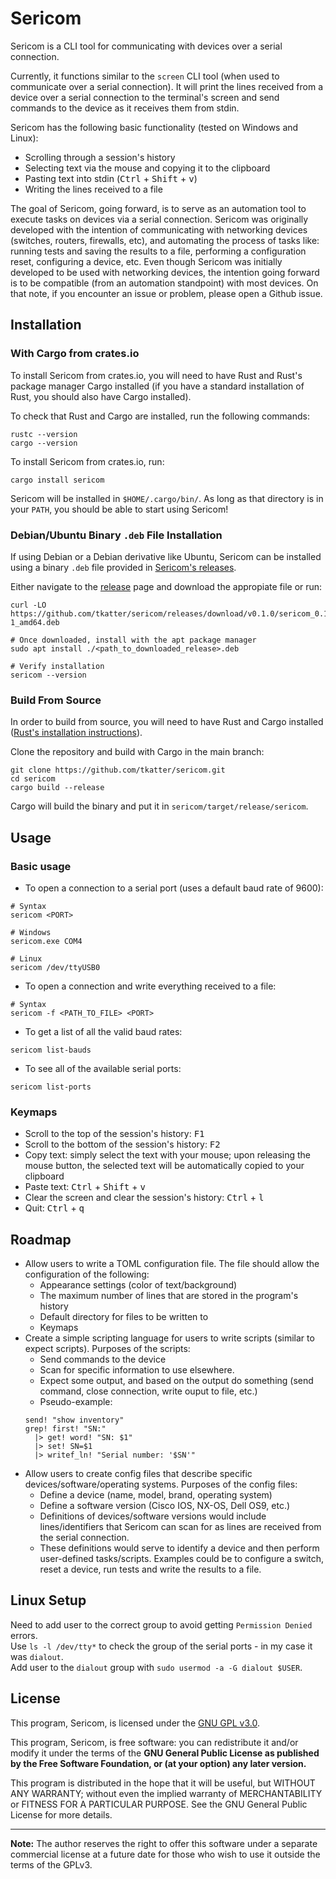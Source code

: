 # Sericom

Sericom is a CLI tool for communicating with devices over a serial connection.

Currently, it functions similar to the `screen` CLI tool (when used to communicate
over a serial connection). It will print the lines received from a device over a
serial connection to the terminal's screen and send commands to the device as it
receives them from stdin.

Sericom has the following basic functionality (tested on Windows and Linux):

- Scrolling through a session's history
- Selecting text via the mouse and copying it to the clipboard
- Pasting text into stdin (<kbd>Ctrl</kbd> + <kbd>Shift</kbd> + <kbd>v</kbd>)
- Writing the lines received to a file

The goal of Sericom, going forward, is to serve as an automation tool to execute
tasks on devices via a serial connection. Sericom was originally developed with the
intention of communicating with networking devices (switches, routers, firewalls, etc),
and automating the process of tasks like: running tests and saving the results to a file,
performing a configuration reset, configuring a device, etc. Even though Sericom was
initially developed to be used with networking devices, the intention going forward is to
be compatible (from an automation standpoint) with most devices. On that note, if you encounter
an issue or problem, please open a Github issue.

## Installation

### With Cargo from crates.io

To install Sericom from crates.io, you will need to have Rust and Rust's package
manager Cargo installed (if you have a standard installation of Rust, you should
also have Cargo installed).

To check that Rust and Cargo are installed, run the following commands:

```
rustc --version
cargo --version
```

To install Sericom from crates.io, run:

```
cargo install sericom
```

Sericom will be installed in `$HOME/.cargo/bin/`. As long as that directory is
in your `PATH`, you should be able to start using Sericom!

### Debian/Ubuntu Binary `.deb` File Installation

If using Debian or a Debian derivative like Ubuntu, Sericom can be installed
using a binary `.deb` file provided in [Sericom's releases](https://github.com/tkatter/sericom/releases/).

Either navigate to the [release](https://github.com/tkatter/sericom/releases/) page and download the appropiate file or run:

```
curl -LO https://github.com/tkatter/sericom/releases/download/v0.1.0/sericom_0.1.0-1_amd64.deb

# Once downloaded, install with the apt package manager
sudo apt install ./<path_to_downloaded_release>.deb

# Verify installation
sericom --version
```

### Build From Source

In order to build from source, you will need to have Rust and Cargo installed
([Rust's installation instructions](https://www.rust-lang.org/tools/install)).

Clone the repository and build with Cargo in the main branch:

```
git clone https://github.com/tkatter/sericom.git
cd sericom
cargo build --release
```

Cargo will build the binary and put it in `sericom/target/release/sericom`.

## Usage

### Basic usage

- To open a connection to a serial port (uses a default baud rate of 9600):

```
# Syntax
sericom <PORT>

# Windows
sericom.exe COM4

# Linux
sericom /dev/ttyUSB0
```

- To open a connection and write everything received to a file:

```
# Syntax
sericom -f <PATH_TO_FILE> <PORT>
```

- To get a list of all the valid baud rates:

```
sericom list-bauds
```

- To see all of the available serial ports:

```
sericom list-ports
```

### Keymaps

- Scroll to the top of the session's history: <kbd>F1</kbd>
- Scroll to the bottom of the session's history: <kbd>F2</kbd>
- Copy text: simply select the text with your mouse; upon releasing the mouse button, the selected text will be automatically copied to your clipboard
- Paste text: <kbd>Ctrl</kbd> + <kbd>Shift</kbd> + <kbd>v</kbd>
- Clear the screen and clear the session's history: <kbd>Ctrl</kbd> + <kbd>l</kbd>
- Quit: <kbd>Ctrl</kbd> + <kbd>q</kbd>

## Roadmap

- Allow users to write a TOML configuration file. The file should allow the configuration of the following:
  - Appearance settings (color of text/background)
  - The maximum number of lines that are stored in the program's history
  - Default directory for files to be written to
  - Keymaps
- Create a simple scripting language for users to write scripts (similar to expect scripts). Purposes of the scripts:
  - Send commands to the device
  - Scan for specific information to use elsewhere.
  - Expect some output, and based on the output do something (send command, close connection, write ouput to file, etc.)
  - Pseudo-example:
  ```
  send! "show inventory"
  grep! first! "SN:"
    |> get! word! "SN: $1"
    |> set! SN=$1
    |> writef_ln! "Serial number: '$SN'"
  ```
- Allow users to create config files that describe specific devices/software/operating systems. Purposes of the config files:
  - Define a device (name, model, brand, operating system)
  - Define a software version (Cisco IOS, NX-OS, Dell OS9, etc.)
  - Definitions of devices/software versions would include lines/identifiers that Sericom can scan for as lines are received from the serial connection.
  - These definitions would serve to identify a device and then perform user-defined tasks/scripts. Examples could be to configure a switch, reset a device, run tests and write the results to a file.

## Linux Setup

Need to add user to the correct group to avoid getting `Permission Denied` errors.  
Use `ls -l /dev/tty*` to check the group of the serial ports - in my case it was `dialout`.  
Add user to the `dialout` group with `sudo usermod -a -G dialout $USER`.

## License

This program, Sericom, is licensed under the [GNU GPL v3.0](https://github.com/tkatter/sericom/blob/main/LICENSE).

This program, Sericom, is free software: you can redistribute it and/or modify
it under the terms of the **GNU General Public License as published by
the Free Software Foundation, or (at your option) any later version.**

This program is distributed in the hope that it will be useful,
but WITHOUT ANY WARRANTY; without even the implied warranty of
MERCHANTABILITY or FITNESS FOR A PARTICULAR PURPOSE. See the
GNU General Public License for more details.

---

**Note:** The author reserves the right to offer this software under a separate
commercial license at a future date for those who wish to use it outside
the terms of the GPLv3.
